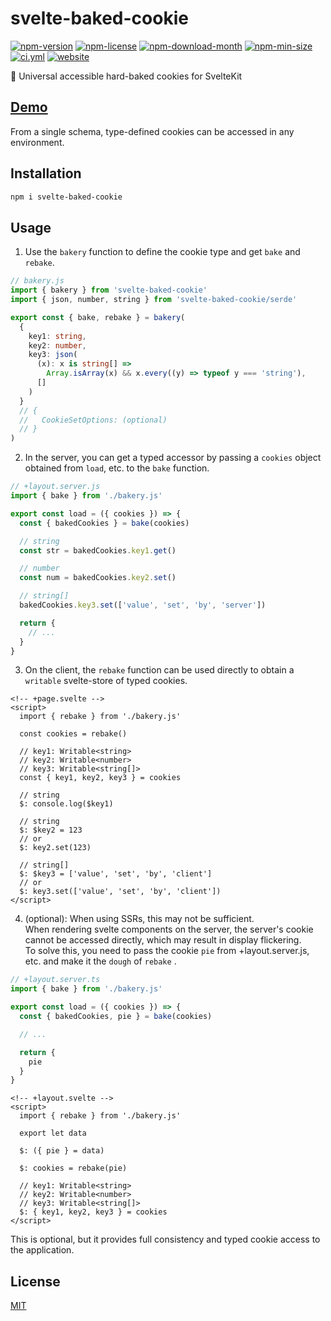 <!----- BEGIN GHOST DOCS HEADER ----->

# svelte-baked-cookie

<!----- BEGIN GHOST DOCS BADGES ----->

<a href="https://npmjs.com/package/svelte-baked-cookie"><img src="https://img.shields.io/npm/v/svelte-baked-cookie" alt="npm-version" /></a> <a href="https://npmjs.com/package/svelte-baked-cookie"><img src="https://img.shields.io/npm/l/svelte-baked-cookie" alt="npm-license" /></a> <a href="https://npmjs.com/package/svelte-baked-cookie"><img src="https://img.shields.io/npm/dm/svelte-baked-cookie" alt="npm-download-month" /></a> <a href="https://npmjs.com/package/svelte-baked-cookie"><img src="https://img.shields.io/bundlephobia/min/svelte-baked-cookie" alt="npm-min-size" /></a> <a href="https://github.com/jill64/svelte-baked-cookie/actions/workflows/ci.yml"><img src="https://github.com/jill64/svelte-baked-cookie/actions/workflows/ci.yml/badge.svg" alt="ci.yml" /></a> <a href="https://svelte-baked-cookie.jill64.dev"><img src="https://img.shields.io/website?up_message=working&down_message=down&url=https%3A%2F%2Fsvelte-baked-cookie.jill64.dev" alt="website" /></a>

<!----- END GHOST DOCS BADGES ----->

🍪 Universal accessible hard-baked cookies for SvelteKit

## [Demo](https://svelte-baked-cookie.jill64.dev)

<!----- END GHOST DOCS HEADER ----->

From a single schema, type-defined cookies can be accessed in any environment.

## Installation

```bash
npm i svelte-baked-cookie
```

## Usage

1.  Use the `bakery` function to define the cookie type and get `bake` and `rebake`.

```ts
// bakery.js
import { bakery } from 'svelte-baked-cookie'
import { json, number, string } from 'svelte-baked-cookie/serde'

export const { bake, rebake } = bakery(
  {
    key1: string,
    key2: number,
    key3: json(
      (x): x is string[] =>
        Array.isArray(x) && x.every((y) => typeof y === 'string'),
      []
    )
  }
  // {
  //   CookieSetOptions: (optional)
  // }
)
```

2. In the server, you can get a typed accessor by passing a `cookies` object obtained from `load`, etc. to the `bake` function.

```ts
// +layout.server.js
import { bake } from './bakery.js'

export const load = ({ cookies }) => {
  const { bakedCookies } = bake(cookies)

  // string
  const str = bakedCookies.key1.get()

  // number
  const num = bakedCookies.key2.set()

  // string[]
  bakedCookies.key3.set(['value', 'set', 'by', 'server'])

  return {
    // ...
  }
}
```

3. On the client, the `rebake` function can be used directly to obtain a `writable` svelte-store of typed cookies.

```svelte
<!-- +page.svelte -->
<script>
  import { rebake } from './bakery.js'

  const cookies = rebake()

  // key1: Writable<string>
  // key2: Writable<number>
  // key3: Writable<string[]>
  const { key1, key2, key3 } = cookies

  // string
  $: console.log($key1)

  // string
  $: $key2 = 123
  // or
  $: key2.set(123)

  // string[]
  $: $key3 = ['value', 'set', 'by', 'client']
  // or
  $: key3.set(['value', 'set', 'by', 'client'])
</script>
```

4. (optional): When using SSRs, this may not be sufficient.  
   When rendering svelte components on the server, the server's cookie cannot be accessed directly, which may result in display flickering.  
   To solve this, you need to pass the cookie `pie` from +layout.server.js, etc. and make it the `dough` of `rebake` .

```ts
// +layout.server.ts
import { bake } from './bakery.js'

export const load = ({ cookies }) => {
  const { bakedCookies, pie } = bake(cookies)

  // ...

  return {
    pie
  }
}
```

```svelte
<!-- +layout.svelte -->
<script>
  import { rebake } from './bakery.js'

  export let data

  $: ({ pie } = data)

  $: cookies = rebake(pie)

  // key1: Writable<string>
  // key2: Writable<number>
  // key3: Writable<string[]>
  $: { key1, key2, key3 } = cookies
</script>
```

This is optional, but it provides full consistency and typed cookie access to the application.

<!----- BEGIN GHOST DOCS FOOTER ----->

## License

[MIT](LICENSE)

<!----- END GHOST DOCS FOOTER ----->
